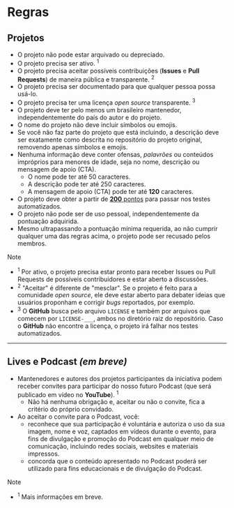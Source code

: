 # Regras

## Projetos

- O projeto não pode estar arquivado ou depreciado.
- O projeto precisa ser ativo. <sup>1</sup>
- O projeto precisa aceitar possíveis contribuições (**Issues** e **Pull Requests**) de maneira pública e transparente. <sup>2</sup>
- O projeto precisa ser documentado para que qualquer pessoa possa usá-lo.
- O projeto precisa ter uma licença _open source_ transparente. <sup>3</sup>
- O projeto deve ter pelo menos um brasileiro mantenedor, independentemente do país do autor e do projeto.
- O nome do projeto não deve incluir símbolos ou emojis.
- Se você não faz parte do projeto que está incluindo, a descrição deve ser exatamente como descrita no repositório do projeto original, removendo apenas símbolos e emojis.
- Nenhuma informação deve conter ofensas, _palavrões_ ou conteúdos impróprios para menores de idade, seja no nome, descrição ou mensagem de apoio (CTA).
  - O nome pode ter até 50 caracteres.
  - A descrição pode ter até 250 caracteres.
  - A mensagem de apoio (CTA) pode ter até **120** caracteres.
- O projeto deve obter a partir de [**200** pontos](https://github.com/wellwelwel/awesomeyou/issues/4) para passar nos testes automatizados.
- O projeto não pode ser de uso pessoal, independentemente da pontuação adquirida.
- Mesmo ultrapassando a pontuação mínima requerida, ao não cumprir qualquer uma das regras acima, o projeto pode ser recusado pelos membros.

> [!NOTE]
>
> - <sup>1</sup> Por ativo, o projeto precisa estar pronto para receber Issues ou Pull Requests de possíveis contribuidores e estar aberto a discussões.
> - <sup>2</sup> "Aceitar" é diferente de "mesclar". Se o projeto é feito para a comunidade _open source_, ele deve estar aberto para debater ideias que usuários proponham e corrigir _bugs_ reportados, por exemplo.
> - <sup>3</sup> O **GitHub** busca pelo arquivo `LICENSE` e também por arquivos que comecem por `LICENSE-___`, ambos no diretório raiz do repositório. Caso o **GitHub** não encontre a licença, o projeto irá falhar nos testes automatizados.

---

## Lives e Podcast _(em breve)_

- Mantenedores e autores dos projetos participantes da iniciativa podem receber convites para participar do nosso futuro Podcast (que será publicado em vídeo no **YouTube**). <sup>1</sup>
  - Não há nenhuma obrigação e, aceitar ou não o convite, fica a critério do próprio convidado.
- Ao aceitar o convite para o Podcast, você:
  - reconhece que sua participação é voluntária e autoriza o uso da sua imagem, nome e voz, captados em vídeos durante o evento, para fins de divulgação e promoção do Podcast em qualquer meio de comunicação, incluindo redes sociais, websites e materiais impressos.
  - concorda que o conteúdo apresentado no Podcast poderá ser utilizado para fins educacionais e de divulgação do Podcast.

> [!NOTE]
>
> - <sup>1</sup> Mais informações em breve.
